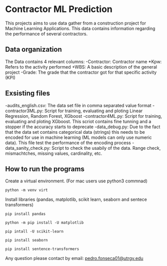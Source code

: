 # Contractor ML Prediction 

This projects aims to use data gather from a construction project for Machine Learning Applications. This data contains information regarding the performance of several contractors. 

## Data organization
The Data contains 4 relevant columns:
-Contractor: Contractor name
*Kpw: Refers to the activity performed
+WBS: A basic description of the general project
-Grade: The grade that the contractor got for that specific activity (KPI)

## Exsisting files
-audits_english.csv: The data set file in comma separated value format
-contractor3ML.py: Script for training, evaluating and ploting Linear Regression, Random Forest, XGboost
-contractor4ML.py: Script for training, evaluating and ploting XGboost. This scriot contains fine tunning and a stopper if the accuracy starts to deprecate
-data_debug.py: Due to the fact that the data set contains categorical data (strings) this needs to be encoded for use in machine learning (ML models can only use numeric data). This file test the performance of the encoding process 
-data_sanity_check.py: Script to check the usabily of the data. Range check, mismachtches, missing values, cardinality, etc.

## How to run the programs

Create a virtual environment. (For mac users use python3 commnad)
```
python -m venv virt
```

Install libraries (pandas, matplotlib, scikit learn, seaborn and sentece transformers)
```
pip install pandas

python -m pip install -U matplotlib

pip intall -U scikit-learn

pip install seaborn

pip install sentence-transformers

```

Any question please contact by email: pedro.fonseca01@utrgv.edu





